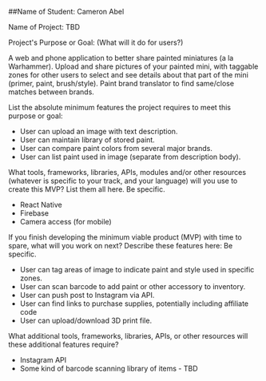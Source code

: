 ##Name of Student:
Cameron Abel

Name of Project:
TBD

Project's Purpose or Goal: (What will it do for users?)

A web and phone application to better share painted miniatures (a la Warhammer). Upload and share pictures of your painted mini, with taggable zones for other users to select and see details about that part of the mini (primer, paint, brush/style). Paint brand translator to find same/close matches between brands.

List the absolute minimum features the project requires to meet this purpose or goal:

- User can upload an image with text description.
- User can maintain library of stored paint.
- User can compare paint colors from several major brands.
- User can list paint used in image (separate from description body).

What tools, frameworks, libraries, APIs, modules and/or other resources (whatever is specific to your track, and your language) will you use to create this MVP? List them all here. Be specific.

- React Native
- Firebase
- Camera access (for mobile)

If you finish developing the minimum viable product (MVP) with time to spare, what will you work on next? Describe these features here: Be specific.

- User can tag areas of image to indicate paint and style used in specific zones.
- User can scan barcode to add paint or other accessory to inventory.
- User can push post to Instagram via API.
- User can find links to purchase supplies, potentially including affiliate code
- User can upload/download 3D print file.

What additional tools, frameworks, libraries, APIs, or other resources will these additional features require?

- Instagram API
- Some kind of barcode scanning library of items - TBD
